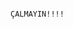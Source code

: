 
                                                                                       ÇALMAYIN!!!!                  